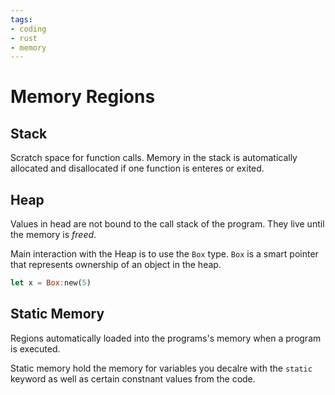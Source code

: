 ```yaml
---
tags:
- coding
- rust
- memory
---
```

# Memory Regions

## Stack

Scratch space for function calls. Memory in the stack is automatically allocated and disallocated if one function is enteres or exited.

## Heap

Values in head are not bound to the call stack of the program. They live until the memory is *freed*.

Main interaction with the Heap is to use the `Box` type. `Box` is a smart pointer that represents ownership of an object in the heap.

``` rust
let x = Box:new(5)
```

## Static Memory

Regions automatically loaded into the programs's memory when a program is executed.

Static memory hold the memory for variables you decalre with the `static` keyword as well as certain constnant values from the code.
